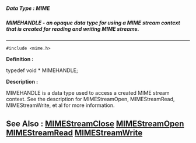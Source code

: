 ##### Data Type : MIME
##### MIMEHANDLE - an opaque data type for using a MIME stream context that is created for reading and writing MIME streams.
---
```
#include <mime.h>
```

**Definition :**

typedef void * MIMEHANDLE;

**Description :**

MIMEHANDLE is a data type used to access a created MIME stream context.  See the description for MIMEStreamOpen, MIMEStreamRead, MIMEStreamWrite, et al for more information.


**See Also :**
[MIMEStreamClose](/domino-c-api-docs/reference/Func/MIMEStreamClose)
[MIMEStreamOpen](/domino-c-api-docs/reference/Func/MIMEStreamOpen)
[MIMEStreamRead](/domino-c-api-docs/reference/Func/MIMEStreamRead)
[MIMEStreamWrite](/domino-c-api-docs/reference/Func/MIMEStreamWrite)
---

